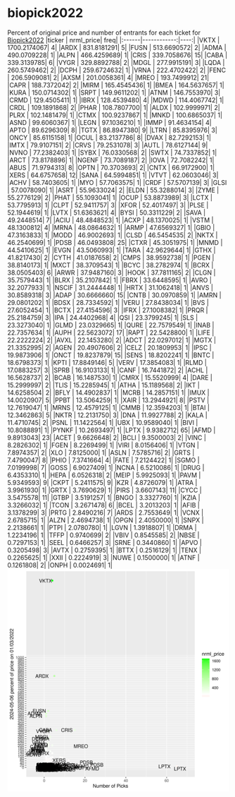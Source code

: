 # biopick2022
Percent of original price and number of entrants for each ticket for [Biopick2022](https://twitter.com/hashtag/Biopick2022)
|ticker |   nrml_price| freq|
|:------|------------:|----:|
|VKTX   | 1700.2174067|    4|
|ARDX   |  831.8181291|    5|
|FUSN   |  513.6690572|    2|
|ADMA   |  490.0709228|    1|
|ALPN   |  466.4259689|    1|
|CRIS   |  339.7058676|   15|
|CABA   |  339.3139785|    6|
|VYGR   |  329.8892788|    2|
|MDGL   |  277.9915191|    3|
|LQDA   |  260.5749462|    2|
|DCPH   |  259.6724632|    1|
|VRNA   |  222.4702422|    2|
|FENC   |  206.5909081|    2|
|AXSM   |  201.0058361|    4|
|MREO   |  193.7499912|   21|
|CAPR   |  188.7372042|    2|
|MIRM   |  165.4545436|    1|
|BMEA   |  164.5637657|    1|
|KURA   |  150.0714302|    1|
|SRPT   |  149.9611202|    1|
|ATNM   |  146.7553970|    3|
|CRMD   |  129.4505411|    1|
|IBRX   |  128.4539480|    4|
|MDWD   |  114.4067742|    1|
|CRDL   |  109.1891868|    2|
|PHAR   |  108.7807700|    1|
|ALDX   |  102.9999971|    2|
|PLRX   |  102.1481479|    1|
|CTMX   |  100.9237867|    1|
|MNKD   |  100.6865037|    1|
|ASND   |   99.6060367|    1|
|LEGN   |   97.1036210|    1|
|IMMP   |   91.4634154|    4|
|APTO   |   89.6296309|    8|
|TGTX   |   86.8947380|    9|
|LTRN   |   85.8395976|    3|
|ONCY   |   85.6115158|    1|
|OCUL   |   83.2137786|    8|
|DVAX   |   82.7292153|    1|
|IMTX   |   79.9107151|    2|
|CRVS   |   79.2531078|    3|
|AUTL   |   78.6127144|    9|
|NVNO   |   77.2382403|    1|
|SYBX   |   76.0330568|    2|
|SWTX   |   74.7337852|    1|
|ARCT   |   73.8178896|    1|
|NGENF  |   73.7089187|    2|
|IOVA   |   72.7082242|    1|
|ABUS   |   71.9794313|    8|
|OPTN   |   70.3703693|    2|
|CNTX   |   66.9172900|    1|
|XERS   |   64.6757658|   12|
|SANA   |   64.5994851|    1|
|VTVT   |   62.0603046|    3|
|ACHV   |   58.7403605|    1|
|MYO    |   57.7063575|    1|
|CRDF   |   57.5707139|    3|
|GLSI   |   57.0078090|    1|
|ASRT   |   55.9633024|    2|
|ELDN   |   55.3288014|    3|
|ZYME   |   55.2776129|    2|
|PHAT   |   55.1093041|    1|
|OCUP   |   53.8873989|    3|
|LCTX   |   53.7795913|    1|
|CLPT   |   52.9411757|    3|
|XFOR   |   52.4017497|    3|
|PLSE   |   52.1944619|    1|
|LVTX   |   51.6363621|    4|
|BYSI   |   50.3311229|    2|
|SAVA   |   49.2448514|    7|
|ACIU   |   48.4848523|    1|
|ACXP   |   48.1370025|    1|
|VSTM   |   48.1300812|    4|
|MRNA   |   48.0864632|    1|
|ARMP   |   47.6569327|    1|
|GBIO   |   47.3163833|    1|
|MODD   |   46.9002693|    1|
|CLSD   |   46.5454535|    2|
|NKTX   |   46.2540699|    1|
|PDSB   |   46.0493808|   25|
|CTXR   |   45.3051975|    1|
|MNMD   |   44.5410625|    1|
|EVGN   |   43.5060993|    1|
|TARA   |   42.9629644|    1|
|GTHX   |   41.8217430|    2|
|CYTH   |   41.0187658|    2|
|CMPS   |   38.9592738|    1|
|PGEN   |   38.8140173|    1|
|MXCT   |   38.3709543|    1|
|BCYC   |   38.2782974|    1|
|BCRX   |   38.0505403|    6|
|ARWR   |   37.9487160|    3|
|HOOK   |   37.7811165|    2|
|CLGN   |   35.7579443|    1|
|BLRX   |   35.2107842|    1|
|FBRX   |   33.6448595|    1|
|AVRO   |   32.2077933|    1|
|NSCIF  |   31.2444448|    1|
|HRTX   |   31.1062418|    1|
|ANVS   |   30.8589318|    3|
|ADAP   |   30.6666660|   15|
|CNTB   |   30.0970859|    1|
|AMRN   |   29.0801202|    1|
|BDSX   |   28.7334592|    1|
|VERU   |   27.8438034|    1|
|BVS    |   27.6052454|    1|
|BCTX   |   27.4154596|    3|
|IFRX   |   27.1008382|    1|
|PRQR   |   25.2184759|    3|
|IPA    |   24.4402968|    4|
|QSI    |   23.3799245|    1|
|SLS    |   23.3273040|    1|
|GLMD   |   23.0329665|    1|
|QURE   |   22.7579549|    1|
|INAB   |   22.7357634|    1|
|AUPH   |   22.5623072|   17|
|RAPT   |   22.5428800|    1|
|LIFE   |   22.2222224|    2|
|AVXL   |   22.1453280|    2|
|ADCT   |   22.0297012|    1|
|MGTX   |   21.3352995|    2|
|AGEN   |   20.4907606|    2|
|CELZ   |   20.1809953|    1|
|IPSC   |   19.9873906|    1|
|ONCT   |   19.8237879|   15|
|SENS   |   18.8202241|    1|
|BNTC   |   18.6798373|    1|
|KPTI   |   17.8849146|    5|
|VERV   |   17.3854083|    1|
|RLMD   |   17.0883257|    3|
|SPRB   |   16.9103133|    1|
|CANF   |   16.7441872|    2|
|ACHL   |   16.5628737|    2|
|BCAB   |   16.1487530|    1|
|CMRX   |   15.5520999|    4|
|DARE   |   15.2999997|    2|
|TLIS   |   15.2285945|    1|
|ATHA   |   15.1189568|    2|
|IKT    |   14.6258504|    2|
|BFLY   |   14.4902837|    1|
|MCRB   |   14.2857151|    1|
|IMUX   |   14.0020907|    5|
|PPBT   |   13.5064259|    1|
|XAIR   |   13.2944921|    8|
|PSTV   |   12.7619047|    1|
|MRNS   |   12.4579125|    1|
|CMMB   |   12.3594203|    1|
|BTAI   |   12.3462863|    5|
|NKTR   |   12.2131750|    3|
|DNA    |   11.9927788|    2|
|KALA   |   11.4710745|    2|
|PSNL   |   11.1422564|    1|
|UBX    |   10.9589040|    1|
|BIVI   |   10.8088891|    1|
|PYNKF  |   10.2693497|    1|
|LPTX   |    9.9382712|   65|
|AFMD   |    9.8913043|   23|
|ACET   |    9.6626648|    2|
|BCLI   |    9.3500003|    2|
|VINC   |    8.2826302|    1|
|FGEN   |    8.2269499|    1|
|VIRI   |    8.0156406|    1|
|VTGN   |    7.8974357|    2|
|XLO    |    7.8125000|    1|
|ASLN   |    7.5785716|    2|
|GRTS   |    7.4790047|    8|
|PHIO   |    7.3741664|    4|
|FATE   |    7.2124422|    1|
|SGMO   |    7.0199998|    7|
|GOSS   |    6.9027409|    1|
|NCNA   |    6.5210086|    1|
|DRUG   |    6.4353310|    1|
|HEPA   |    6.0526318|    2|
|MEIP   |    5.9925093|    1|
|PAVM   |    5.9349593|    9|
|CKPT   |    5.2411575|    9|
|KZR    |    4.8726079|    1|
|ATRA   |    3.9961930|    1|
|GRTX   |    3.7690629|    1|
|PIRS   |    3.6607143|   11|
|CYCC   |    3.5475578|   11|
|GTBP   |    3.5191257|    1|
|BNGO   |    3.3327760|    1|
|KZIA   |    3.3266032|    1|
|TCON   |    3.2671478|    6|
|BCEL   |    3.2013203|    1|
|AFIB   |    3.1378299|    3|
|PRTG   |    2.8490216|    7|
|ARDS   |    2.7553649|    1|
|VCNX   |    2.6785715|    1|
|ALZN   |    2.4694738|    1|
|OPGN   |    2.4050000|    1|
|SNPX   |    2.2138661|    1|
|PTPI   |    2.0780780|    1|
|LGVN   |    1.3918807|    1|
|DRMA   |    1.2234196|    1|
|TFFP   |    0.9740699|    2|
|VBIV   |    0.8545585|    2|
|NBSE   |    0.7297153|    1|
|SEEL   |    0.6466257|    3|
|SRNE   |    0.3440860|    1|
|APVO   |    0.3205498|    3|
|AVTX   |    0.2759395|    1|
|BTTX   |    0.2516129|    1|
|TENX   |    0.2265625|    1|
|XXII   |    0.2224919|    3|
|NUWE   |    0.1500000|    1|
|ATNF   |    0.1261808|    2|
|ONPH   |    0.0024691|    1|
![retvspicks](biopicks.png?raw=true)
